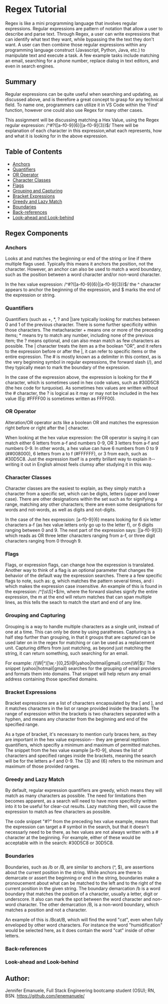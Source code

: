# Regex Tutorial

Regex is like a mini programming language that involves regular expressions.  Regular expressions are pattern of notation that allow a user to describe and parse text.  Through Regex, a user can write expressions that can identify what text they want, while bypassing the the text they don't want.  A user can then combine those regular expressions within any programming language construct (Javascript, Python, Java, etc.) to manipulate text and execute a task.  A few example tasks include matching an email, searching for a phone number, replace dialog in text editors, and even in search engines.

## Summary
Regular expressions can be quite useful when searching and updating, as discussed above, and is therefore a great concept to grasp for any technical field.  To name one, programmers can utilize it in VS Code within the 'Find' function, however one could also use Regex for many other cases.

This assignment will be discussing matching a Hex Value, using the Regex regular expression: 
/^#?([a-f0-9]{6}|[a-f0-9]{3})$/
There will be explanation of each character in this expression,what each represents, how and what it is looking for in the above expression.  


## Table of Contents

- [Anchors](#anchors)
- [Quantifiers](#quantifiers)
- [OR Operator](#or-operator)
- [Character Classes](#character-classes)
- [Flags](#flags)
- [Grouping and Capturing](#grouping-and-capturing)
- [Bracket Expressions](#bracket-expressions)
- [Greedy and Lazy Match](#greedy-and-lazy-match)
- [Boundaries](#boundaries)
- [Back-references](#back-references)
- [Look-ahead and Look-behind](#look-ahead-and-look-behind)

## Regex Components

### Anchors
Looks at and matches the beginning or end of the string or line if there multiple flags used.  Typically this means it anchors the position, not the character.  However, an anchor can also be used to match a word boundary, such as the position between a word character and/or non-word character.

In the hex value expression: /^#?([a-f0-9]{6}|[a-f0-9]{3})$/ the ^ character appears to anchor the beginning of the expression, and $ marks the end of the expression or string.

### Quantifiers

Quantifiers (such as +, *, ? and |)are typically looking for matches between 0 and 1 of the previous character. There is some further specificity within those characters. The metacharacter + means one or more of the preceding items; * means try to match any number, including none of the previous item; the ? means optional, and can also mean match as few characters as possible. The | character treats the item as a the boolean "OR", and it refers to the expression before or after the |, it can refer to specific items or the entire expression.  The # is mostly known as a delimiter in this context, as is the very beginning symbol in regular expressions, the forward slash (/), and they typically mean to mark the boundary of the expression.  

In the case of the expression above, the expression is looking for the # character, which is sometimes used in hex code values, such as #30D5C8 (the hex code for turquoise).  As sometimes hex values are written without the # character, the ? is logical as it may or may not be included in the hex value (Eg: #FFFF00  is sometimes written as FFFF00).

### OR Operator
Alteration/OR operator acts like a boolean OR and matches the expression right before or right after the | character. 

When looking at the hex value expression: the OR operator is saying it can match either 6 letters from a-f and numbers 0-9, OR 3 letters from a-f and numbers 0-9.  In other words, a hex value can have 6 numbers from 0 to 9 (##008000), 6 letters from a to f (#FFFFFF), or 3 from each, such as #30D5C8. Just the expression itself is a  pretty brillant way to explain it--writing it out in English almost feels clumsy after studying it in this way.

### Character Classes

Character classes are the easiest to explain, as they simply match a character from a specific set, which can be digits, letters (upper and lower case).  There are other designations within the set such as for signifying a range, matching any other characters; there are even some designations for words and not-words, as well as digits and not-digits.

In the case of the hex expression: [a-f0-9]{6} means looking for 6 six letter characters a-f (as hex value letters only go up to the letter f), or 6 digits ranging between 0 and 9.  The next part of the expression says: |[a-f0-9]{3} which reads as OR three letter characters ranging from a-f, or three digit characters ranging from 0 through 9.


### Flags

Flags, or expression flags, can change how the expression is translated.  Another way to think of a flag is an optional parameter that changes the behavior of the default way the expression searches.  There a a few specific flags to note, such as:  g, which matches the pattern several times,  and i which makes the expression case insensitive.  An example of this is found in the expression: /^[\s\S]+$/m, where the forward slashes signify the entire expression, the m at the end will return matches that can span multiple lines, as this tells the seach to match the start and end of any line.

### Grouping and Capturing
 
Grouping is a way to handle multiple characters as a single unit, instead of one at a time.  This can only be done by using paratheses.  Capturing is a half step further than grouping, in that it groups that are captured can be used later on in the regex for matching or can be used as a replacement unit.  Capturing differs from just matching, as beyond just matching the string, it can return something, such searching for an email.

For example: /(\W|^)[\w.\-]{0,25}@(yahoo|hotmail|gmail)\.com(\W|$)/ 
The snippet (yahoo|hotmail|gmail) searches for the grouping of email providers and formats them into domains.  That snippet will help return any email address containing those specified domains.

### Bracket Expressions

Bracket expressions are a list of characters encapsulated by the [ and ], and it matches characters in the list or range provided inside the brackets.  The range of expression within the brackets is two characters separated with a hyphen, and means any character from the beginning and end of the specified range.

As a type of bracket, it's necessary to mention curly braces here, as they are important in the hex value expression-- they are general reptitiion quantifiers, which specifiy a minimum and maximum of permitted matches.  The snippet from the hex value example [a-f0-9], shows the list of characters and specified ranges inside the brackets, meaning the search will be for the letters a-f and 0-9.  The {3} and {6} refers to the minimum and maximum of those provided ranges.

### Greedy and Lazy Match

By default, regular expression quantifiers are greedy, which means they will match as many characters as possible.  The need for limitations then becomes apparent, as a search will need to have more specificity written into it to be useful for clear-cut results.  Lazy matching then, will cause the expression to match as few characters as possible.

The code snippet "#?" from the preceding hex value example, means that the expression can target a # symbol in the search, but that it doesn't necessarly need to be there, as hex values are not always written with a # character at the beginning.  For example, either of these would be acceptable with in the search: #30D5C8 or 30D5C8.

### Boundaries

Boundaries, such as /b  or /B, are similar to anchors (^, $), are assertions about the current position in the string.  While anchors are there to demarcate or assert the beginning or end in the string, boundaries make a pronoucement about what can be matched to the left and to the right of the current position in the given string. The boundary demarcation /b is a word boundary that matches the position of a character, usually a letter, digit or underscore.  It also can mark the spot between the word character and non-word character.  The other demarcation /B, is a non-word boundary, which matches a position and not a character.

An example of this is /Bcat/B, which will find the word "cat", even when fully enveloped  by other word characters.  For instance the word "humidification" would be selected here, as it does contain the word "cat" inside of other letters.


### Back-references

### Look-ahead and Look-behind

## Author:

Jennifer Emanuele, Full Stack Engineering bootcamp student (OSU); RN, BSN.
https://github.com/jenemanuele/
